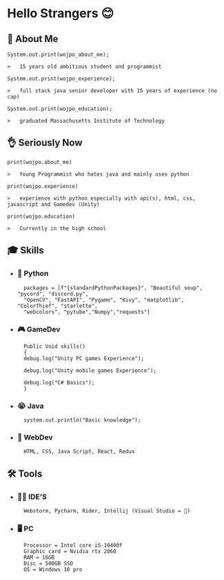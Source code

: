 
# Hello Strangers 😊
## 🚀 About Me 
    System.out.print(wojpo_about_me);

    >   15 years old ambitious student and programmist

    System.out.print(wojpo_experience);

    >   full stack java senior developer with 15 years of experience (no cap)

    System.out.print(wojpo_education);

    >   graduated Massachusetts Institute of Technology
## 👌 Seriously Now
    print(wojpo.about_me)

    >   Young Programmist who hates java and mainly uses python

    print(wojpo.experience)
    
    >   experience with python especially with api(s), html, css, javascript and Gamedev (Unity)
    
    print(wojpo.education)

    >   Currently in the high school 


## 🎓 Skills
- ### 🐍 Python 



        packages = [f"{standardPythonPackages}", "Beautiful soup", "pycord", "discord.py", 
        "OpenCV", "FastAPI", "Pygame", "Kivy", "matplotlib", "ColorThief", "starlette",
        "webcolors", "pytube","Numpy","requests"]

- ### 🎮 GameDev

        Public Void skills()
        {
        debug.log("Unity PC games Experience");

        debug.log("Unity mobile games Experience");

        debug.log("C# Basics");
        }
- ### 😭 Java

        system.out.println("Basic knowledge");


- ### 📃 WebDev

        HTML, CSS, Java Script, React, Redux
  
## 🛠 Tools
- ### 👨‍💻 IDE'S
        Webstorm, Pycharm, Rider, Intellij (Visual Studio = 💩)
- ### 🖥 PC
        Processor = Intel core i5-10400f
        Graphic card = Nvidia rtx 2060
        RAM = 16GB
        Disc = 500GB SSD
        OS = Windows 10 pro
